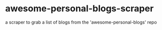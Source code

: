 # awesome-personal-blogs-scraper
a scraper to grab a list of blogs from the 'awesome-personal-blogs' repo
